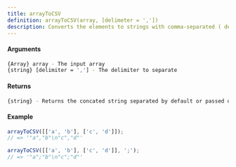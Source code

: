 ```yaml
---
title: arrayToCSV
definition: arrayToCSV(array, [delimeter = ','])
description: Converts the elements to strings with comma-separated ( default delimiter ) values.
---
```



#### Arguments


```bash
{Array} array - The input array
{string} [delimiter = ','] - The delimiter to separate
```


#### Returns


```bash
{string} - Returns the concated string separated by default or passed delimiter
```


#### Example


```ts
arrayToCSV([['a', 'b'], ['c', 'd']]);
// => '"a","b"\n"c","d"'

arrayToCSV([['a', 'b'], ['c', 'd']], ';');
// => '"a";"b"\n"c";"d"'
```